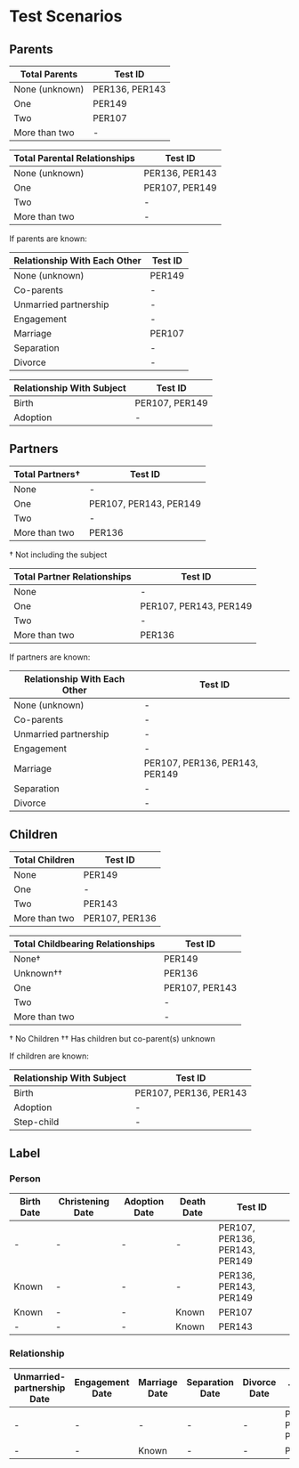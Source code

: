 # Test Scenarios

## Parents

|Total Parents|Test ID|
|---|---|
|None (unknown)|PER136, PER143|
|One|PER149|
|Two|PER107|
|More than two|\-|


|Total Parental Relationships|Test ID|
|---|---|
|None (unknown)|PER136, PER143|
|One|PER107, PER149|
|Two|\-|
|More than two|\-|


If parents are known:

|Relationship With Each Other|Test ID|
|---|---|
|None (unknown)|PER149|
|Co-parents|\-|
|Unmarried partnership|\-|
|Engagement|\-|
|Marriage|PER107|
|Separation|\-|
|Divorce|\-|


|Relationship With Subject|Test ID|
|---|---|
|Birth|PER107, PER149|
|Adoption|\-|

						
## Partners

|Total Partners†|Test ID|
|---|---|
|None|\-|
|One|PER107, PER143, PER149|
|Two|\-|
|More than two|PER136|
† Not including the subject

|Total Partner Relationships|Test ID|
|---|---|
|None|\-|
|One|PER107, PER143, PER149|
|Two|\-|
|More than two|PER136|


If partners are known:
						
|Relationship With Each Other|Test ID|
|---|---|
|None (unknown)|\-|
|Co-parents|\-|
|Unmarried partnership|\-|
|Engagement|\-|
|Marriage|PER107, PER136, PER143, PER149|
|Separation|\-|
|Divorce|\-|


## Children

|Total Children|Test ID|
|---|---|
|None|PER149|
|One|\-|
|Two|PER143|
|More than two|PER107, PER136|


|Total Childbearing Relationships|Test ID|
|---|---|
|None†|PER149|
|Unknown††|PER136|
|One|PER107, PER143|
|Two|\-|
|More than two|\-|
† No Children
†† Has children but co-parent(s) unknown


If children are known:

|Relationship With Subject|Test ID|
|---|---|
|Birth|PER107, PER136, PER143|
|Adoption|\-|
|Step-child|\-|


## Label

### Person

|Birth Date|Christening Date|Adoption Date|Death Date|Test ID|
|---|---|--|--|--|
|\-|\-|\-|\-|PER107, PER136, PER143, PER149|
|Known|\-|\-|\-|PER136, PER143, PER149|
|Known|\-|\-|Known|PER107|
|\-|\-|\-|Known|PER143|


### Relationship

|Unmarried-partnership Date|Engagement Date|Marriage Date|Separation Date|Divorce Date|Test ID|
|--|--|--|--|--|--|
|\-|\-|\-|\-|\-|PER136, PER143, PER149|
|\-|\-|Known|\-|\-|PER107|

